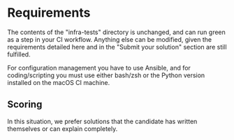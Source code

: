 # Requirements

The contents of the "infra-tests" directory is unchanged, and can run green as a step in your CI workflow. Anything else can be modified, given the requirements detailed here and in the "Submit your solution" section are still fulfilled.

For configuration management you have to use Ansible, and for coding/scripting you must use either bash/zsh or the Python version installed on the macOS CI machine.

## Scoring

In this situation, we prefer solutions that the candidate has written themselves or can explain completely.
